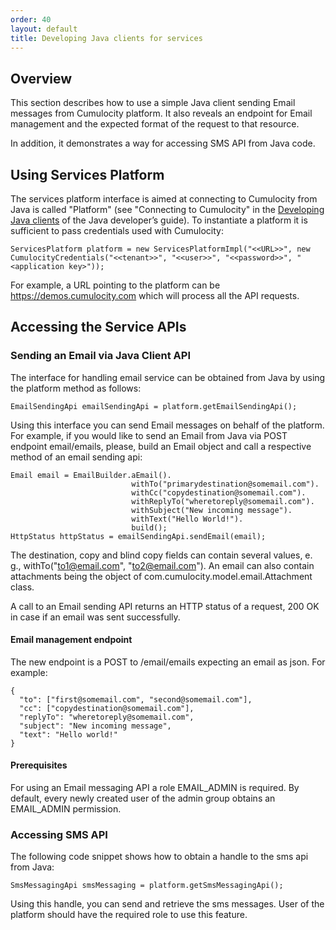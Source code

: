 ```yaml
---
order: 40
layout: default
title: Developing Java clients for services
---
```

## Overview
This section describes how to use a simple Java client sending Email messages from Cumulocity platform. It also reveals an endpoint for Email management and the expected format of the request to that resource.

In addition, it demonstrates a way for accessing SMS API from Java code.

## Using Services Platform

The services platform interface is aimed at connecting to Cumulocity from Java is called "Platform" (see "Connecting to Cumulocity" in the [Developing Java clients](/guides/java/developing) of the Java developer’s guide). To instantiate a platform it is sufficient to pass credentials used with Cumulocity:

    ServicesPlatform platform = new ServicesPlatformImpl("<<URL>>", new CumulocityCredentials("<<tenant>>", "<<user>>", "<<password>>", "<application key>"));

For example, a URL pointing to the platform can be https://demos.cumulocity.com which will process all the API requests.

## Accessing the Service APIs

### Sending an Email via Java Client API

The interface for handling email service can be obtained from Java by using the platform method as follows:

    EmailSendingApi emailSendingApi = platform.getEmailSendingApi();

Using this interface you can send Email messages on behalf of the platform. For example, if you would like to send an Email from Java via POST endpoint email/emails, please, build an Email object and call a respective method of an email sending api:

    Email email = EmailBuilder.aEmail().
                               withTo("primarydestination@somemail.com").
                               withCc("copydestination@somemail.com").
                               withReplyTo("wheretoreply@somemail.com").
                               withSubject("New incoming message").
                               withText("Hello World!").
                               build();
    HttpStatus httpStatus = emailSendingApi.sendEmail(email);

The destination, copy and blind copy fields can contain several values, e. g., withTo("to1@email.com", "to2@email.com"). An email can also contain attachments being the object of com.cumulocity.model.email.Attachment class.

A call to an Email sending API returns an HTTP status of a request, 200 OK in case if an email was sent successfully.


#### Email management endpoint

The new endpoint is a POST to /email/emails expecting an email as json. For example:

    {
      "to": ["first@somemail.com", "second@somemail.com"],
      "cc": ["copydestination@somemail.com"],
      "replyTo": "wheretoreply@somemail.com",
      "subject": "New incoming message",
      "text": "Hello world!"
    }


#### Prerequisites

For using an Email messaging API a role EMAIL_ADMIN is required. By default, every newly created user of the admin group obtains an EMAIL_ADMIN permission.

### Accessing SMS API

The following code snippet shows how to obtain a handle to the sms api from Java:

	SmsMessagingApi smsMessaging = platform.getSmsMessagingApi();

Using this handle, you can send and retrieve the sms messages. User of the platform should have the required role to use this feature.

